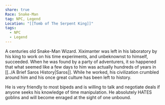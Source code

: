 ```yaml
---
share: true
Race: Snake-Man
tag: NPC, Legend
Location: "[[Tomb of The Serpent King]]"
tags:
  - NPC
  - Legend
---
```


A centuries old Snake-Man Wizard. Xiximanter was left in his laboratory by his king to work on his time experiments, and unbeknownst to himself, succeeded. When he was found by a party of adventurers, it so happened that what seemed like a few days to him was actually hundreds of years in [[../A Brief Saros History|Saros]]. While he worked, his civilization crumbled around him and his once great culture has been left to history.

He is very friendly to most bipeds and is willing to talk and negotiate deals if anyone seeks his knowledge of time manipulation. He absolutely HATES goblins and will become enraged at the sight of one unbound.